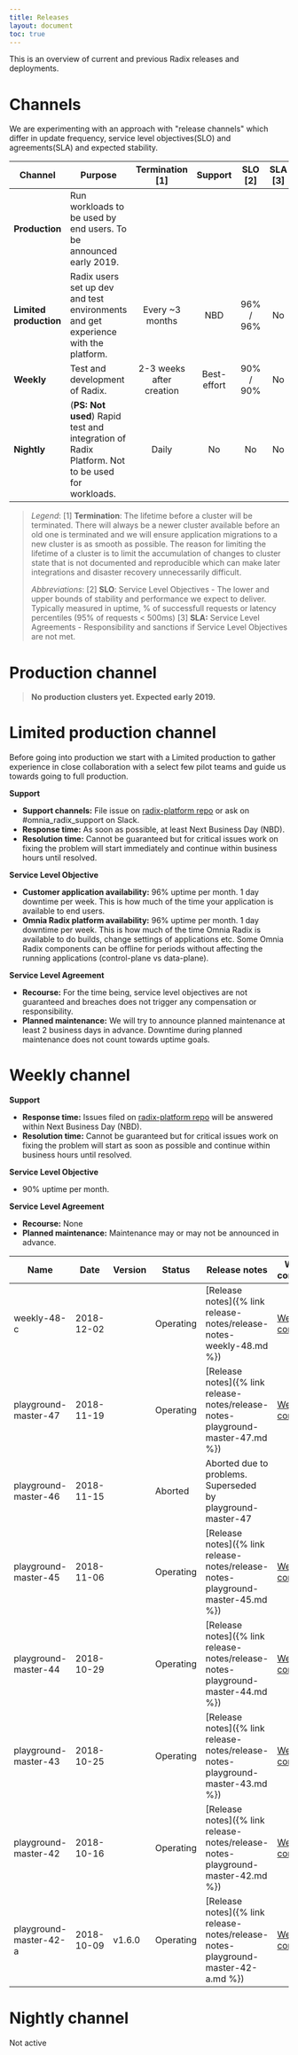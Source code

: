 ```yaml
---
title: Releases
layout: document
toc: true
---
```


This is an overview of current and previous Radix releases and deployments.

# Channels
We are experimenting with an approach with "release channels" which differ in update frequency, service level objectives(SLO) and agreements(SLA) and expected stability.

|    Channel     |                                           Purpose                                                  |        Termination [1]   |   Support    |     SLO [2]   |    SLA [3]    |
|----------------|----------------------------------------------------------------------------------------------------|:------------------------:|:------------:|:-------------:|:-------------:|
| **Production** | Run workloads to be used by end users.  To be announced early 2019.                                |                          |              |               |               |
| **Limited production** | Radix users set up dev and test environments and get experience with the platform.         |     Every ~3 months      |     NBD      |   96% / 96%   |      No       |
| **Weekly**     | Test and development of Radix.                                                                     | 2-3 weeks after creation | Best-effort  |   90% / 90%   |      No       |
| **Nightly**    | (**PS: Not used**) Rapid test and integration of Radix Platform. Not to be used for workloads.     |           Daily          |      No      |       No      |      No       |

> _Legend_:
> [1] **Termination**: The lifetime before a cluster will be terminated. There will always be a newer cluster available before an old one is terminated and we will ensure application migrations to a new cluster is as smooth as possible. The reason for limiting the lifetime of a cluster is to limit the accumulation of changes to cluster state that is not documented and reproducible which can make later integrations and disaster recovery unnecessarily difficult.
> 
> _Abbreviations_: 
> [2] **SLO**: Service Level Objectives - The lower and upper bounds of stability and performance we expect to deliver. Typically measured in uptime, % of successfull requests or latency percentiles (95% of requests < 500ms) 
> [3] **SLA:** Service Level Agreements - Responsibility and sanctions if Service Level Objectives are not met.

# Production channel

> **No production clusters yet. Expected early 2019.**

# Limited production channel

Before going into production we start with a Limited production to gather experience in close collaboration with a select few pilot teams and guide us towards going to full production.

**Support**
  * **Support channels:** File issue on [radix-platform repo](https://github.com/equinor/radix-platform/issues) or ask on #omnia_radix_support on Slack.
  * **Response time:** As soon as possible, at least Next Business Day (NBD).
  * **Resolution time:** Cannot be guaranteed but for critical issues work on fixing the problem will start immediately and continue within business hours until resolved.

**Service Level Objective**
  * **Customer application availability:** 96% uptime per month. 1 day downtime per week. This is how much of the time your application is available to end users.
  * **Omnia Radix platform availability:** 96% uptime per month. 1 day downtime per week. This is how much of the time Omnia Radix is available to do builds, change settings of applications etc. Some Omnia Radix components can be offline for periods without affecting the running applications (control-plane vs data-plane).

**Service Level Agreement**
  * **Recourse:** For the time being, service level objectives are not guaranteed and breaches does not trigger any compensation or responsibility.
  * **Planned maintenance:** We will try to announce planned maintenance at least 2 business days in advance. Downtime during planned maintenance does not count towards uptime goals.

# Weekly channel

**Support**
  * **Response time:** Issues filed on [radix-platform repo](https://github.com/equinor/radix-platform/issues) will be answered within Next Business Day (NBD).
  * **Resolution time:** Cannot be guaranteed but for critical issues work on fixing the problem will start as soon as possible and continue within business hours until resolved.

**Service Level Objective**
  * 90% uptime per month.
  
**Service Level Agreement**
  * **Recourse:** None
  * **Planned maintenance:** Maintenance may or may not be announced in advance.


|           Name         |    Date    | Version |   Status   |                               Release notes                               |            Web console              |
|------------------------|------------|---------|------------|---------------------------------------------------------------------------|-------------------------------------|
| weekly-48-c            | 2018-12-02 |         | Operating  | [Release notes]({% link release-notes/release-notes-weekly-48.md %}) | [Web console](https://web-radix-web-console-prod.weekly-48.dev.radix.equinor.com)   |
| playground-master-47   | 2018-11-19 |         | Operating  | [Release notes]({% link release-notes/release-notes-playground-master-47.md %}) | [Web console](https://web-radix-web-console-prod.playground-master-47.dev.radix.equinor.com)   |
| playground-master-46   | 2018-11-15 |         | Aborted    | Aborted due to problems. Superseded by playground-master-47               |     |
| playground-master-45   | 2018-11-06 |   | Operating  | [Release notes]({% link release-notes/release-notes-playground-master-45.md %}) | [Web console](https://web-radix-web-console-prod.playground-master-45.dev.radix.equinor.com)   |
| playground-master-44   | 2018-10-29 |   | Operating  | [Release notes]({% link release-notes/release-notes-playground-master-44.md %}) | [Web console](https://web-radix-web-console-prod.playground-master-44.dev.radix.equinor.com)   |
| playground-master-43   | 2018-10-25 |   | Operating  | [Release notes]({% link release-notes/release-notes-playground-master-43.md %}) | [Web console](https://web-radix-web-console-prod.playground-master-43.dev.radix.equinor.com)   |
| playground-master-42   | 2018-10-16 |   | Operating  | [Release notes]({% link release-notes/release-notes-playground-master-42.md %}) | [Web console](https://web-radix-web-console-prod.playground-master-42.dev.radix.equinor.com)   |
| playground-master-42-a | 2018-10-09 | v1.6.0  | Operating  | [Release notes]({% link release-notes/release-notes-playground-master-42-a.md %}) | [Web console](https://web-radix-web-console-prod.playground-master-41-a.dev.radix.equinor.com)                 |


# Nightly channel

Not active
